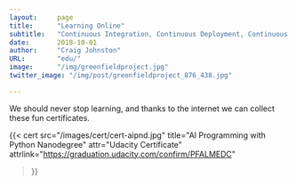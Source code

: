 ```yaml
---
layout:     page
title:      "Learning Online"
subtitle:   "Continuous Integration, Continuous Deployment, Continuous Education"
date:       2018-10-01
author:     "Craig Johnston"
URL:        "edu/"
image:      "/img/greenfieldproject.jpg"
twitter_image: "/img/post/greenfieldproject_876_438.jpg"

---
```


We should never stop learning, and thanks to the internet we can collect these fun certificates.

{{< cert
src="/images/cert/cert-aipnd.jpg"
title="AI Programming with Python Nanodegree"
attr="Udacity Certificate"
attrlink="https://graduation.udacity.com/confirm/PFALMEDC"
>}}
